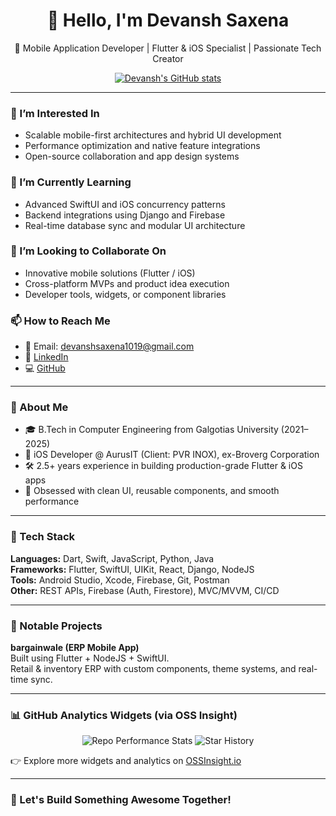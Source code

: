 <h1 align="center">👋 Hello, I'm Devansh Saxena</h1>

<p align="center">
🚀 Mobile Application Developer | Flutter & iOS Specialist | Passionate Tech Creator
</p>

<div align="center">
  <a href="https://github.com/Devansh1910">
    <img src="https://github-readme-stats.vercel.app/api?username=Devansh1910&show_icons=true&theme=radical" alt="Devansh's GitHub stats"/>
  </a>
</div>

---

### 👀 I’m Interested In
- Scalable mobile-first architectures and hybrid UI development  
- Performance optimization and native feature integrations  
- Open-source collaboration and app design systems  

### 🌱 I’m Currently Learning
- Advanced SwiftUI and iOS concurrency patterns  
- Backend integrations using Django and Firebase  
- Real-time database sync and modular UI architecture  

### 💞️ I’m Looking to Collaborate On
- Innovative mobile solutions (Flutter / iOS)  
- Cross-platform MVPs and product idea execution  
- Developer tools, widgets, or component libraries  

### 📫 How to Reach Me
- 📧 Email: devanshsaxena1019@gmail.com  
- 🔗 [LinkedIn](https://linkedin.com/in/imdevanshsaxena)  
- 💻 [GitHub](https://github.com/Devansh1910)

---

### 🧠 About Me
- 🎓 B.Tech in Computer Engineering from Galgotias University (2021–2025)
- 💼 iOS Developer @ AurusIT (Client: PVR INOX), ex-Broverg Corporation
- 🛠️ 2.5+ years experience in building production-grade Flutter & iOS apps
- 📱 Obsessed with clean UI, reusable components, and smooth performance

---

### 🔧 Tech Stack
**Languages:** Dart, Swift, JavaScript, Python, Java  
**Frameworks:** Flutter, SwiftUI, UIKit, React, Django, NodeJS  
**Tools:** Android Studio, Xcode, Firebase, Git, Postman  
**Other:** REST APIs, Firebase (Auth, Firestore), MVC/MVVM, CI/CD  

---

### 📱 Notable Projects
**bargainwale (ERP Mobile App)**  
Built using Flutter + NodeJS + SwiftUI.  
Retail & inventory ERP with custom components, theme systems, and real-time sync.  

---

### 📊 GitHub Analytics Widgets (via OSS Insight)
<p align="center">
  <img src="https://next.ossinsight.io/widgets/official/compose-last-28-days-stats/thumbnail.png?repo_id=41986369&image_size=auto" alt="Repo Performance Stats"/>
  <img src="https://next.ossinsight.io/widgets/official/analyze-repo-stars-history/thumbnail.png?repo_id=41986369&image_size=auto" alt="Star History"/>
</p>

👉 Explore more widgets and analytics on [OSSInsight.io](https://ossinsight.io)

---

### 📣 Let's Build Something Awesome Together!

